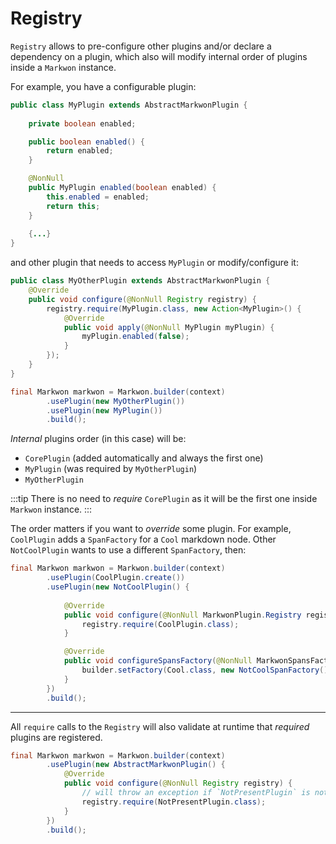 # Registry <Badge text="4.0.0" />

`Registry` allows to pre-configure other plugins and/or declare a dependency on a plugin,
which also will modify internal order of plugins inside a `Markwon` instance.

For example, you have a configurable plugin:

```java
public class MyPlugin extends AbstractMarkwonPlugin {
    
    private boolean enabled;

    public boolean enabled() {
        return enabled;
    }

    @NonNull
    public MyPlugin enabled(boolean enabled) {
        this.enabled = enabled;
        return this;
    }
    
    {...}
}
```

and other plugin that needs to access `MyPlugin` or modify/configure it:

```java
public class MyOtherPlugin extends AbstractMarkwonPlugin {
    @Override
    public void configure(@NonNull Registry registry) {
        registry.require(MyPlugin.class, new Action<MyPlugin>() {
            @Override
            public void apply(@NonNull MyPlugin myPlugin) {
                myPlugin.enabled(false);
            }
        });
    }
}
```

```java
final Markwon markwon = Markwon.builder(context)
        .usePlugin(new MyOtherPlugin())
        .usePlugin(new MyPlugin())
        .build();
```

_Internal_ plugins order (in this case) will be:
* `CorePlugin` (added automatically and always the first one)
* `MyPlugin` (was required by `MyOtherPlugin`)
* `MyOtherPlugin`

:::tip
There is no need to _require_ `CorePlugin` as it will be the first one inside
`Markwon` instance.
:::

The order matters if you want to _override_ some plugin. For example, `CoolPlugin`
adds a `SpanFactory` for a `Cool` markdown node. Other `NotCoolPlugin` wants to
use a different `SpanFactory`, then:

```java
final Markwon markwon = Markwon.builder(context)
        .usePlugin(CoolPlugin.create())
        .usePlugin(new NotCoolPlugin() {
            
            @Override
            public void configure(@NonNull MarkwonPlugin.Registry registry) {
                registry.require(CoolPlugin.class);
            }

            @Override
            public void configureSpansFactory(@NonNull MarkwonSpansFactory.Builder builder) {
                builder.setFactory(Cool.class, new NotCoolSpanFactory());
            }
        })
        .build();
```

---

All `require` calls to the `Registry` will also validate at runtime that
_required_ plugins are registered.

```java
final Markwon markwon = Markwon.builder(context)
        .usePlugin(new AbstractMarkwonPlugin() {
            @Override
            public void configure(@NonNull Registry registry) {
                // will throw an exception if `NotPresentPlugin` is not present
                registry.require(NotPresentPlugin.class);
            }
        })
        .build();
```
